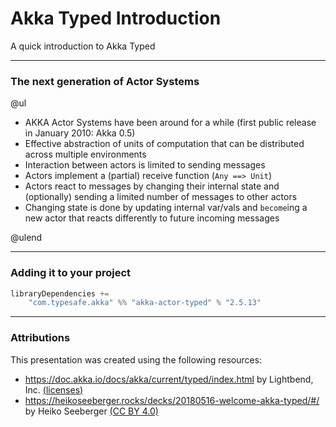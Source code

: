 # Akka Typed Introduction
A quick introduction to Akka Typed

---
### The next generation of Actor Systems

@ul

- AKKA Actor Systems have been around for a while (first public release in January 2010: Akka 0.5)                                    
- Effective abstraction of units of computation that can be distributed across multiple environments                                  
- Interaction between actors is limited to sending messages                                                                           
- Actors implement a (partial) receive function (`Any ==> Unit`)                                                                      
- Actors react to messages by changing their internal state and (optionally) sending a limited number of messages to other actors     
- Changing state is done by updating internal var/vals and `become`ing a new actor that reacts differently to future incoming messages

@ulend

---
### Adding it to your project

```scala
libraryDependencies += 
    "com.typesafe.akka" %% "akka-actor-typed" % "2.5.13"
``` 

---
### Attributions
This presentation was created using the following resources:

- https://doc.akka.io/docs/akka/current/typed/index.html by Lightbend, Inc. [(licenses)](https://www.lightbend.com/legal/licenses)
- https://heikoseeberger.rocks/decks/20180516-welcome-akka-typed/#/ by Heiko Seeberger [(CC BY 4.0)](https://creativecommons.org/licenses/by/4.0/)
